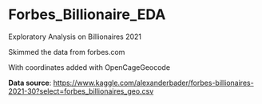 # Forbes_Billionaire_EDA
Exploratory Analysis on Billionaires 2021

Skimmed the data from forbes.com

With coordinates added with OpenCageGeocode

**Data source**: https://www.kaggle.com/alexanderbader/forbes-billionaires-2021-30?select=forbes_billionaires_geo.csv 
